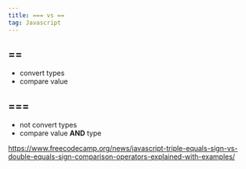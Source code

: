```yaml
---
title: === vs ==
tag: Javascript
---
```


## ==

- convert types
- compare value

## ===

- not convert types
- compare value **AND** type

https://www.freecodecamp.org/news/javascript-triple-equals-sign-vs-double-equals-sign-comparison-operators-explained-with-examples/
